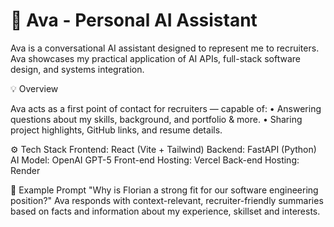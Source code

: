 # 🌟 Ava - Personal AI Assistant

Ava is a conversational AI assistant designed to represent me to recruiters. Ava showcases my practical application of AI APIs, full-stack software design, and systems integration.

💡 Overview

Ava acts as a first point of contact for recruiters — capable of:
	•	Answering questions about my skills, background, and portfolio & more.
	•	Sharing project highlights, GitHub links, and resume details.

⚙️ Tech Stack
Frontend: React (Vite + Tailwind)
Backend: FastAPI (Python)
AI Model: OpenAI GPT-5
Front-end Hosting: Vercel
Back-end Hosting: Render

💬 Example Prompt
"Why is Florian a strong fit for our software engineering position?"
Ava responds with context-relevant, recruiter-friendly summaries based on facts and information about my experience, skillset and interests.
